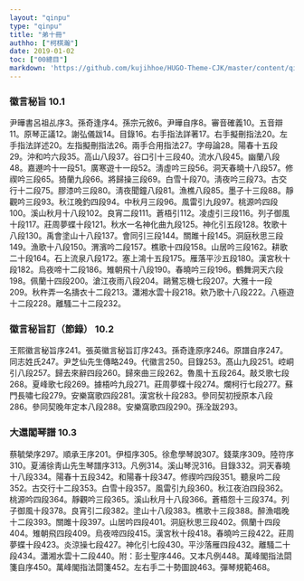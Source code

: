 ```yaml
---
layout: "qinpu"
type: "qinpu"
title: "弟十冊"
authho: ["柯棋瀚"]
date: 2019-01-02
toc: ["00總目"]
markdown: 'https://github.com/kujihhoe/HUGO-Theme-CJK/master/content/qinpu/00table/10.md'
---
```


### 徽言秘旨 10.1

尹曄書呂祖乩序3。孫奇逢序4。孫宗元敘6。尹曄自序8。審音確義10。五音辯11。原琴正議12。謝弘儀跋14。目錄16。右手指法詳著17。右手擬刪指法20。左手指法詳述20。左指擬刪指法26。兩手合用指法27。字母論28。陽春十五段29。沖和吟六段35。高山八段37。谷口引十三段40。流水八段45。幽蘭八段48。嘉遯吟十一段51。廣寒遊十一段52。淸虛吟三段56。洞天春曉十八段57。修禊吟三段65。猗蘭九段66。將歸操三段69。白雪十段70。淸夜吟三段73。古交行十二段75。膠漆吟三段80。淸夜聞鐘八段81。漁樵八段85。墨子十三段88。靜觀吟三段93。秋江晚釣四段94。中秋月三段96。風雷引九段97。桃源吟四段100。溪山秋月十八段102。良宵二段111。蒼梧引112。凌虛引三段116。列子御風十段117。莊周夢蝶十段121。秋水一名神化曲九段125。神化引五段128。牧歌十八段130。禹會塗山十八段137。會同引三段144。關雎十段145。洞庭秋思三段149。漁歌十八段150。渭濱吟二段157。樵歌十四段158。山居吟三段162。耕歌二十段164。石上流泉八段172。塞上鴻十五段175。雁落平沙五段180。漢宮秋十段182。烏夜啼十二段186。雉朝飛十八段190。春曉吟三段196。鶴舞洞天六段198。佩蘭十四段200。滄江夜雨八段204。鷗鷺忘機七段207。大雅十一段209。秋杵弄一名擣衣十二段213。瀟湘水雲十段218。欸乃歌十八段222。八極遊十二段228。離騷二十二段232。

### 徽言秘旨訂（節錄） 10.2

王熙徽言秘旨序241。張英徽言秘旨訂序243。孫奇逢原序246。原譜自序247。同志姓氏247。尹芝仙先生傳略249。代徽言250。目錄253。髙山九段251。崆峒引八段257。歸去來辭四段260。歸來曲三段262。魯風十五段264。敲爻歌七段268。夏峰歌七段269。據梧吟九段271。莊周夢蝶十段274。爛柯行七段277。蘇門長嘯七段279。安樂窩歌四段281。漢宮秋十段283。參同契初授原本八段286。參同契晚年定本八段288。安樂窩歌四段290。孫洤跋293。

### 大還閣琴譜 10.3

蔡毓榮序297。順承王序201。伊桓序305。徐愈學琴說307。錢棻序309。陸符序310。夏浦徐靑山先生琴譜序313。凡例314。溪山琴況316。目錄332。洞天春曉十八段334。陽春十五段342。和陽春十段347。修禊吟四段351。聽泉吟二段352。古交行十二段353。白雪十段357。風雷引九段360。秋江夜泊四段362。桃源吟四段364。靜觀吟三段365。溪山秋月十八段366。蒼梧怨十三段374。列子御風十段378。良宵引二段382。塗山十八段383。樵歌十三段388。醉漁唱晚十二段393。關雎十段397。山居吟四段401。洞庭秋思三段402。佩蘭十四段404。雉朝飛四段409。烏夜啼四段415。漢宮秋十段418。春曉吟三段422。莊周夢蝶十段423。炎涼操七段427。神化引七段430。平沙落雁四段432。離騷二十段434。瀟湘水雲十二段440。附：彭士聖序446。又本凡例448。萬峰閣指法閟箋自序450。萬峰閣指法閟箋452。左右手二十勢圖說463。彈琴規範468。
